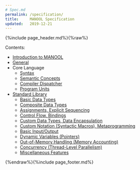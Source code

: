 ```yaml
---
# Spec.md
permalink: /specification/
title:     MANOOL Specification
updated:   2019-12-21
---
```



{%include page_header.md%}{%raw%}


Contents:

* [Introduction to MANOOL](introduction-to-manool)
* [General](general)
* Core Language
  * [Syntax](core-language/syntax)
  * [Semantic Concepts](core-language/semantic-concepts)
  * [Compiler Dispatcher](core-language/compiler-dispatcher)
  * [Program Units](core-language/program-units)
* [Standard Library](standard-library/)
  * [Basic Data Types](standard-library/basic-data-types)
  * [Composite Data Types](standard-library/composite-data-types)
  * [Assignments, Explicit Sequencing](standard-library/assignments-explicit-sequencing)
  * [Control Flow, Bindings](standard-library/control-flow-bindings)
  * [Custom Data Types, Data Encapsulation](standard-library/custom-data-types-data-encapsulation)
  * [Custom Notation (Syntactic Macros), Metaprogramming](standard-library/custom-notation-syntactic-macros-metaprogramming)
  * [Basic Input/Output](standard-library/basic-input-output)
  * [Dynamic Variables (Pointers)](standard-library/dynamic-variables-pointers)
  * [Out-of-Memory Handling (Memory Accounting)](standard-library/out-of-memory-handling-memory-accounting)
  * [Concurrency (Thread-Level Parallelism)](standard-library/concurrency-thread-level-parallelism)
  * [Miscellaneous Features](standard-library/miscellaneous-features)


{%endraw%}{%include page_footer.md%}
